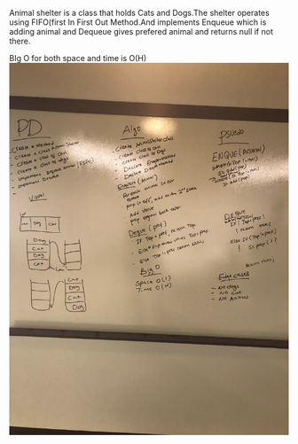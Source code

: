 
Animal shelter is a class that holds Cats and Dogs.The shelter operates using FIFO(first In First Out Method.And implements 
Enqueue which is adding animal and Dequeue gives prefered animal and returns null if not there.

BIg O for both space and time is O(H)
![](https://github.com/shalina2/DatastructureAndAlgorithm/blob/fifo_animal_shelter/Asset/animalShelter.jpg)
